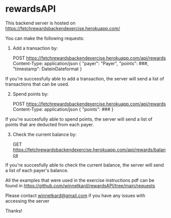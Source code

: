 # rewardsAPI


This backend server is hosted on https://fetchrewardsbackendexercise.herokuapp.com/

You can make the following requests:

1. Add a transaction by:
  
    POST https://fetchrewardsbackendexercise.herokuapp.com/api/rewards
    Content-Type: application/json
    { "payer": "Payer", "points": ###, "timestamp": DateinDateformat }
    
If you're successfully able to add a transaction, the server will send a list of transactions that can be used. 
   
2. Spend points by:
  
    POST https://fetchrewardsbackendexercise.herokuapp.com/api/rewards
    Content-Type: application/json
    { "points": ### }
    
If you're succesfully able to spend points, the server will send a list of points that are deducted from each payer. 
    
3. Check the current balance by:
  
    GET https://fetchrewardsbackendexercise.herokuapp.com/api/rewards/balance
    
If you're succesfully able to check the current balance, the server will send a list of each payer's balance.
    
All the examples that were used in the exercise instructions pdf can be found in https://github.com/winnetkard/rewardsAPI/tree/main/requests

Please contact winnetkard@gmail.com if you have any issues with accessing the server

Thanks!

